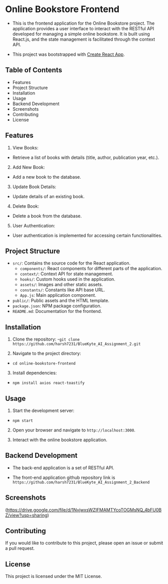 # Online Bookstore Frontend

- This is the frontend application for the Online Bookstore project. The application provides a user interface to interact with the RESTful API developed for managing a simple online bookstore. It is built using React.js, and the state management is facilitated through the context API.

- This project was bootstrapped with [Create React App](https://github.com/facebook/create-react-app).

## Table of Contents

- Features
- Project Structure
- Installation
- Usage
- Backend Development
- Screenshots
- Contributing
- License

## Features

1. View Books:

- Retrieve a list of books with details (title, author, publication year, etc.).

2. Add New Book:

- Add a new book to the database.

3. Update Book Details:

- Update details of an existing book.

4. Delete Book:

- Delete a book from the database.

5. User Authentication:

- User authentication is implemented for accessing certain functionalities.

## Project Structure

- `src/`: Contains the source code for the React application.
  - `components/`: React components for different parts of the application.
  - `context/`: Context API for state management.
  - `hooks/`: Custom hooks used in the application.
  - `assets/`: Images and other static assets.
  - `constants/`: Constants like API base URL.
  - `App.js`: Main application component.
- `public/`: Public assets and the HTML template.
- `package.json`: NPM package configuration.
- `README.md`: Documentation for the frontend.

## Installation

1. Clone the repository: -`git clone https://github.com/harsh7231/BlueKyte_AI_Assignment_2.git`

2. Navigate to the project directory:

- `cd online-bookstore-frontend`

3. Install dependencies:

- `npm install axios react-toastify`

## Usage

1. Start the development server:

- `npm start`

2. Open your browser and navigate to `http://localhost:3000`.

3. Interact with the online bookstore application.

## Backend Development

- The back-end application is a set of RESTful API.

- The front-end application github repository link is `https://github.com/harsh7231/BlueKyte_AI_Assignment_2_Backend`

## Screenshots

(https://drive.google.com/file/d/1NvjwxsWZIFMAMTYcoTOGMsNQ_4bFU0BZ/view?usp=sharing)

## Contributing

If you would like to contribute to this project, please open an issue or submit a pull request.

## License

This project is licensed under the MIT License.
